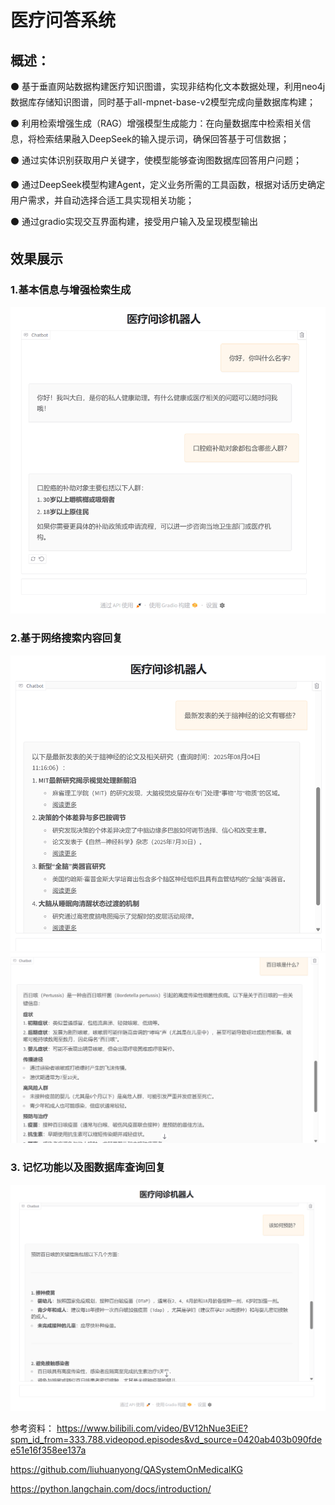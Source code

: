 # 医疗问答系统
## 概述：

⚫ 基于垂直网站数据构建医疗知识图谱，实现非结构化文本数据处理，利用neo4j数据库存储知识图谱，同时基于all-mpnet-base-v2模型完成向量数据库构建；

⚫ 利用检索增强生成（RAG）增强模型生成能力：在向量数据库中检索相关信息，将检索结果融入DeepSeek的输入提示词，确保回答基于可信数据；

⚫ 通过实体识别获取用户关键字，使模型能够查询图数据库回答用户问题；

⚫ 通过DeepSeek模型构建Agent，定义业务所需的工具函数，根据对话历史确定用户需求，并自动选择合适工具实现相关功能；

⚫ 通过gradio实现交互界面构建，接受用户输入及呈现模型输出
## 效果展示
### 1.基本信息与增强检索生成
![img.png](img.png)



### 2.基于网络搜索内容回复
![img_1.png](img_1.png)
![img_2.png](img_2.png)

### 3. 记忆功能以及图数据库查询回复
![img_3.png](img_3.png)



参考资料：
https://www.bilibili.com/video/BV12hNue3EiE?spm_id_from=333.788.videopod.episodes&vd_source=0420ab403b090fdee51e16f358ee137a

https://github.com/liuhuanyong/QASystemOnMedicalKG

https://python.langchain.com/docs/introduction/